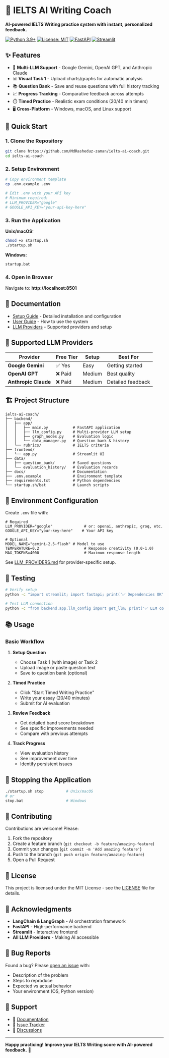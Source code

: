 # 🎯 IELTS AI Writing Coach

**AI-powered IELTS Writing practice system with instant, personalized feedback.**

[![Python 3.9+](https://img.shields.io/badge/python-3.9+-blue.svg)](https://www.python.org/downloads/)
[![License: MIT](https://img.shields.io/badge/License-MIT-yellow.svg)](https://opensource.org/licenses/MIT)
[![FastAPI](https://img.shields.io/badge/FastAPI-0.100+-green.svg)](https://fastapi.tiangolo.com)
[![Streamlit](https://img.shields.io/badge/Streamlit-1.30+-red.svg)](https://streamlit.io)

## ✨ Features

- 🤖 **Multi-LLM Support** - Google Gemini, OpenAI GPT, and Anthropic Claude
- 📊 **Visual Task 1** - Upload charts/graphs for automatic analysis
- 📚 **Question Bank** - Save and reuse questions with full history tracking
- 📈 **Progress Tracking** - Comparative feedback across attempts
- ⏱️ **Timed Practice** - Realistic exam conditions (20/40 min timers)
- 🖥️ **Cross-Platform** - Windows, macOS, and Linux support

## 🚀 Quick Start

### 1. Clone the Repository

```bash
git clone https://github.com/MdRasheduz-zaman/ielts-ai-coach.git
cd ielts-ai-coach
```

### 2. Setup Environment

```bash
# Copy environment template
cp .env.example .env

# Edit .env with your API key
# Minimum required:
# LLM_PROVIDER="google"
# GOOGLE_API_KEY="your-api-key-here"
```

### 3. Run the Application

**Unix/macOS:**
```bash
chmod +x startup.sh
./startup.sh
```

**Windows:**
```cmd
startup.bat
```

### 4. Open in Browser

Navigate to: **http://localhost:8501**

## 📖 Documentation

- [Setup Guide](docs/SETUP_GUIDE.md) - Detailed installation and configuration
- [User Guide](docs/USER_GUIDE.md) - How to use the system
- [LLM Providers](docs/LLM_PROVIDERS.md) - Supported providers and setup


## 🎯 Supported LLM Providers

| Provider | Free Tier | Setup | Best For |
|----------|-----------|-------|----------|
| **Google Gemini** | ✅ Yes | Easy | Getting started |
| **OpenAI GPT** | ❌ Paid | Medium | Best quality |
| **Anthropic Claude** | ❌ Paid | Medium | Detailed feedback |

## 🏗️ Project Structure

```
ielts-ai-coach/
├── backend/
│   ├── app/
│   │   ├── main.py           # FastAPI application
│   │   ├── llm_config.py     # Multi-provider LLM setup
│   │   ├── graph_nodes.py    # Evaluation logic
│   │   └── data_manager.py   # Question bank & history
│   └── rubrics/              # IELTS criteria
├── frontend/
│   └── app.py                # Streamlit UI
├── data/
│   ├── question_bank/        # Saved questions
│   └── evaluation_history/   # Evaluation records
├── docs/                     # Documentation
├── .env.example              # Environment template
├── requirements.txt          # Python dependencies
└── startup.sh/bat            # Launch scripts
```

## 🔧 Environment Configuration

Create `.env` file with:

```env
# Required
LLM_PROVIDER="google"              # or: openai, anthropic, groq, etc.
GOOGLE_API_KEY="your-key-here"    # Your API key

# Optional
MODEL_NAME="gemini-2.5-flash" # Model to use
TEMPERATURE=0.2                    # Response creativity (0.0-1.0)
MAX_TOKENS=4000                    # Maximum response length
```

See [LLM_PROVIDERS.md](docs/LLM_PROVIDERS.md) for provider-specific setup.

## 🧪 Testing

```bash
# Verify setup
python -c "import streamlit; import fastapi; print('✅ Dependencies OK')"

# Test LLM connection
python -c "from backend.app.llm_config import get_llm; print('✅ LLM configured')"
```

## 📚 Usage

### Basic Workflow

1. **Setup Question**
   - Choose Task 1 (with image) or Task 2
   - Upload image or paste question text
   - Save to question bank (optional)

2. **Timed Practice**
   - Click "Start Timed Writing Practice"
   - Write your essay (20/40 minutes)
   - Submit for AI evaluation

3. **Review Feedback**
   - Get detailed band score breakdown
   - See specific improvements needed
   - Compare with previous attempts

4. **Track Progress**
   - View evaluation history
   - See improvement over time
   - Identify persistent issues

## 🛑 Stopping the Application

```bash
./startup.sh stop          # Unix/macOS
# or
stop.bat                   # Windows
```

## 🤝 Contributing

Contributions are welcome! Please:

1. Fork the repository
2. Create a feature branch (`git checkout -b feature/amazing-feature`)
3. Commit your changes (`git commit -m 'Add amazing feature'`)
4. Push to the branch (`git push origin feature/amazing-feature`)
5. Open a Pull Request

## 📝 License

This project is licensed under the MIT License - see the [LICENSE](LICENSE) file for details.

## 🙏 Acknowledgments

- **LangChain & LangGraph** - AI orchestration framework
- **FastAPI** - High-performance backend
- **Streamlit** - Interactive frontend
- **All LLM Providers** - Making AI accessible

## 🐛 Bug Reports

Found a bug? Please [open an issue](https://github.com/MdRasheduz-zaman/ielts-ai-coach/issues) with:
- Description of the problem
- Steps to reproduce
- Expected vs actual behavior
- Your environment (OS, Python version)

## 📧 Support

- 📖 [Documentation](docs/)
- 🐛 [Issue Tracker](https://github.com/MdRasheduz-zaman/ielts-ai-coach/issues)
- 💬 [Discussions](https://github.com/MdRasheduz-zaman/ielts-ai-coach/discussions)

---

**Happy practicing! Improve your IELTS Writing score with AI-powered feedback.** 🚀
